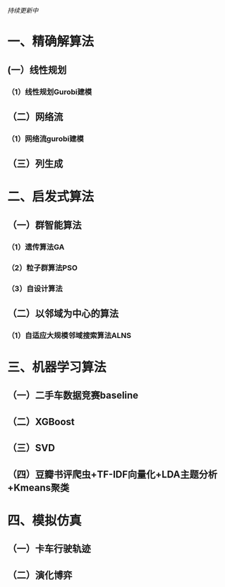 *持续更新中*
# 一、精确解算法 #
## (一）线性规划 ##
### （1）线性规划Gurobi建模 ###
## （二）网络流 ##
### （1）网络流gurobi建模 ###
## （三）列生成 ##
# 二、启发式算法 #
## （一）群智能算法 ##
### （1）遗传算法GA ###
### （2）粒子群算法PSO ###
### （3）自设计算法 ###
## （二）以邻域为中心的算法 ##
### （1）自适应大规模邻域搜索算法ALNS ###
# 三、机器学习算法 #
## （一）二手车数据竞赛baseline ##
## （二）XGBoost ##
## （三）SVD ##
## （四）豆瓣书评爬虫+TF-IDF向量化+LDA主题分析+Kmeans聚类 ##
# 四、模拟仿真 #
## （一）卡车行驶轨迹 ##
## （二）演化博弈 ##